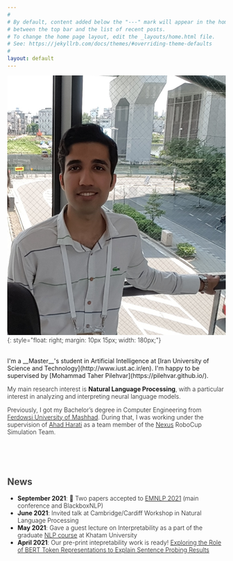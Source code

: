 ```yaml
---
#
# By default, content added below the "---" mark will appear in the home page
# between the top bar and the list of recent posts.
# To change the home page layout, edit the _layouts/home.html file.
# See: https://jekyllrb.com/docs/themes/#overriding-theme-defaults
#
layout: default
---
```


<style>
    p, li {font-weight: 300;}
</style>
<!-- (comment) the image below can be found in img folder of this very project-->

![me](/resources/people/me.jpg){: style="float: right; margin: 10px 15px; width: 180px;"}

<br>
I'm a __Master__'s student in Artificial Intelligence at [Iran University of Science and Technology](http://www.iust.ac.ir/en).
I'm happy to be supervised by [Mohammad Taher Pilehvar](https://pilehvar.github.io/).

My main research interest is __Natural Language Processing__, with a particular interest in analyzing and interpreting neural language models.

Previously, I got my Bachelor’s degree in Computer Engineering from [Ferdowsi University of Mashhad](https://en.um.ac.ir/). During that, I was working under the supervision of [Ahad Harati](http://a.harati.profcms.um.ac.ir/) as a team member of the [Nexus](http://nexus.um.ac.ir/) RoboCup Simulation Team.



<br><br><br>

## <span style="color:#424242">News </span>
* __September 2021__: 🥳 Two papers accepted to [EMNLP 2021](https://2021.emnlp.org/) (main conference and BlackboxNLP)
* __June 2021__: Invited talk at Cambridge/Cardiff Workshop in Natural Language Processing
* __May 2021__: Gave a guest lecture on Interpretability as a part of the graduate [NLP course](https://teias-courses.github.io/nlp99/) at Khatam University
* __April 2021__: Our pre-print intepretability work is ready! [Exploring the Role of BERT Token Representations to Explain Sentence Probing Results](https://arxiv.org/abs/2104.01477)
